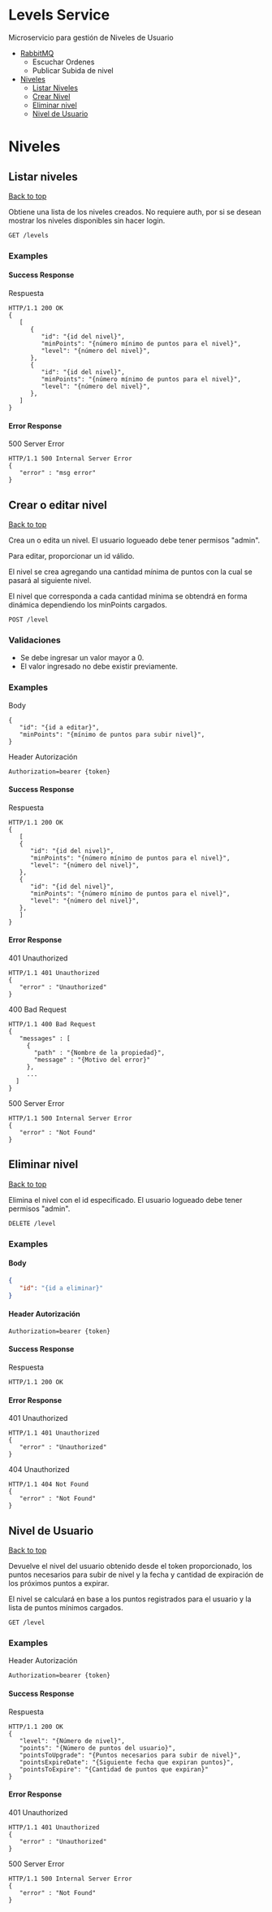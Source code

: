 <a name="top" hidden></a>

# Levels Service

Microservicio para gestión de Niveles de Usuario
	

- [RabbitMQ](#rabbitmq)
   - Escuchar Ordenes
   - Publicar Subida de nivel
- [Niveles](#niveles)
   - [Listar Niveles](#listar-niveles)
   - [Crear Nivel](#crear-nivel)
   - [Eliminar nivel](#eliminar-nivel)
   - [Nivel de Usuario](#nivel-de-usuario)
	

# <a name='niveles'></a> Niveles

## <a name='listar-niveles'></a> Listar niveles
[Back to top](#top)

<p>Obtiene una lista de los niveles creados. No requiere auth, por si se desean mostrar los niveles disponibles sin hacer login.</p>

	GET /levels



### Examples

#### Success Response

Respuesta

```
HTTP/1.1 200 OK
{
   [
      {
         "id": "{id del nivel}",
         "minPoints": "{número mínimo de puntos para el nivel}",
         "level": "{número del nivel}",
      },
      {
         "id": "{id del nivel}",
         "minPoints": "{número mínimo de puntos para el nivel}",
         "level": "{número del nivel}",
      },
   ]
}
```


#### Error Response

500 Server Error

```
HTTP/1.1 500 Internal Server Error
{
   "error" : "msg error"
}
```


## <a name='crear-nivel'></a> Crear o editar nivel
[Back to top](#top)

<p>Crea un o edita un nivel. El usuario logueado debe tener permisos &quot;admin&quot;.</p>
<p>Para editar, proporcionar un id válido.</p>
<p>El nivel se crea agregando una cantidad mínima de puntos con la cual se pasará al siguiente nivel.</p>
<p>El nivel que corresponda a cada cantidad mínima se obtendrá en forma dinámica dependiendo los minPoints cargados.</p>


	POST /level

### Validaciones
- Se debe ingresar un valor mayor a 0.
- El valor ingresado no debe existir previamente.
  

### Examples

Body

```
{
   "id": "{id a editar}",
   "minPoints": "{mínimo de puntos para subir nivel}",
}
```

Header Autorización

```
Authorization=bearer {token}
```


#### Success Response

Respuesta

```
HTTP/1.1 200 OK
{
   [
   {
      "id": "{id del nivel}",
      "minPoints": "{número mínimo de puntos para el nivel}",
      "level": "{número del nivel}",
   },
   {
      "id": "{id del nivel}",
      "minPoints": "{número mínimo de puntos para el nivel}",
      "level": "{número del nivel}",
   },
   ]
}
```


#### Error Response

401 Unauthorized

```
HTTP/1.1 401 Unauthorized
{
   "error" : "Unauthorized"
}
```
400 Bad Request

```
HTTP/1.1 400 Bad Request
{
   "messages" : [
     {
       "path" : "{Nombre de la propiedad}",
       "message" : "{Motivo del error}"
     },
     ...
  ]
}
```
500 Server Error

```
HTTP/1.1 500 Internal Server Error
{
   "error" : "Not Found"
}
```

## <a name="eliminar-nivel"></a> Eliminar nivel
[Back to top](#top)

<p>Elimina el nivel con el id especificado. El usuario logueado debe tener permisos &quot;admin&quot;.</p>

	DELETE /level


### Examples

#### Body

```json
{
   "id": "{id a eliminar}"
}
```

#### Header Autorización

```
Authorization=bearer {token}
```



#### Success Response

Respuesta

```
HTTP/1.1 200 OK
```


#### Error Response

401 Unauthorized

```
HTTP/1.1 401 Unauthorized
{
   "error" : "Unauthorized"
}
```

404 Unauthorized

```
HTTP/1.1 404 Not Found
{
   "error" : "Not Found"
}
```


## <a name='nivel-de-usuario'></a> Nivel de Usuario

[Back to top](#top)

<p>Devuelve el nivel del usuario obtenido desde el token proporcionado, los puntos necesarios para subir de nivel y la fecha y cantidad de expiración de los próximos puntos a expirar.</p>
<p>El nivel se calculará en base a los puntos registrados para el usuario y la lista de puntos mínimos cargados.</p>

	GET /level


### Examples

Header Autorización

```
Authorization=bearer {token}
```


#### Success Response

Respuesta

```
HTTP/1.1 200 OK
{
   "level": "{Número de nivel}",
   "points": "{Número de puntos del usuario}",
   "pointsToUpgrade": "{Puntos necesarios para subir de nivel}",
   "pointsExpireDate": "{Siguiente fecha que expiran puntos}",
   "pointsToExpire": "{Cantidad de puntos que expiran}"
}
```


#### Error Response

401 Unauthorized

```
HTTP/1.1 401 Unauthorized
{
   "error" : "Unauthorized"
}
```

500 Server Error

```
HTTP/1.1 500 Internal Server Error
{
   "error" : "Not Found"
}
```
